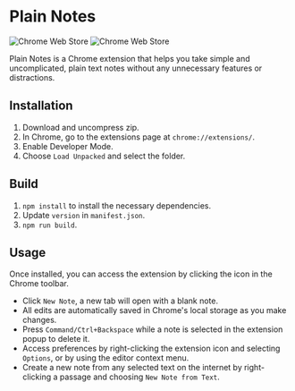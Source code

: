 # Plain Notes

![Chrome Web Store](https://img.shields.io/chrome-web-store/v/jcbphfhggcmoffjgpblmcpllckcafbce)
![Chrome Web Store](https://img.shields.io/chrome-web-store/users/jcbphfhggcmoffjgpblmcpllckcafbce)

Plain Notes is a Chrome extension that helps you take simple and uncomplicated, plain text notes without any unnecessary features or distractions.

## Installation

1. Download and uncompress zip.
2. In Chrome, go to the extensions page at `chrome://extensions/`.
3. Enable Developer Mode.
4. Choose `Load Unpacked` and select the folder.

## Build

1. `npm install` to install the necessary dependencies.
2. Update `version` in `manifest.json`.
3. `npm run build`.

## Usage

Once installed, you can access the extension by clicking the icon in the Chrome toolbar.

- Click `New Note`, a new tab will open with a blank note.
- All edits are automatically saved in Chrome's local storage as you make changes.
- Press `Command/Ctrl+Backspace` while a note is selected in the extension popup to delete it.
- Access preferences by right-clicking the extension icon and selecting `Options`, or by using the editor context menu.
- Create a new note from any selected text on the internet by right-clicking a passage and choosing `New Note from Text`.